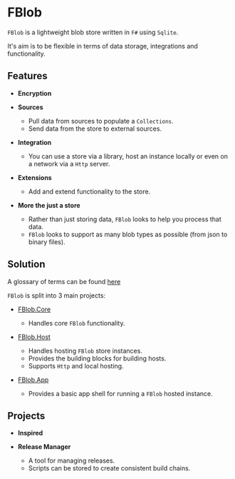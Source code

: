 # FBlob

`FBlob` is a lightweight blob store written in `F#` using `Sqlite`.

It's aim is to be flexible in terms of data storage, integrations and functionality.

## Features

* **Encryption**

* **Sources**
    * Pull data from sources to populate a `Collections`.
    * Send data from the store to external sources.

* **Integration**
    * You can use a store via a library, host an instance locally or even on a network via a `Http` server.

* **Extensions**
    * Add and extend functionality to the store.

* **More the just a store**
    * Rather than just storing data, `FBlob` looks to help you process that data.
    * `FBlob` looks to support as many blob types as possible (from json to binary files).



## Solution

A glossary of terms can be found [here](/docs/Glossary.md)

`FBlob` is split into 3 main projects:

* [FBlob.Core](/docs/FBlob.Core.md)
    * Handles core `FBlob` functionality.

* [FBlob.Host](/docs/FBlob.Host.md)
    * Handles hosting `FBlob` store instances.
    * Provides the building blocks for building hosts.
    * Supports `Http` and local hosting.

* [FBlob.App](/docs/FBlob.App.md)
    * Provides a basic app shell for running a `FBlob` hosted instance.

## Projects

* **Inspired**

* **Release Manager**
    * A tool for managing releases.
    * Scripts can be stored to create consistent build chains.